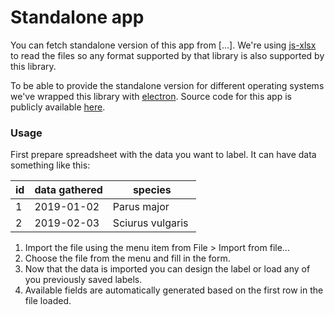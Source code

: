 # Standalone app

You can fetch standalone version of this app from [...]. We're using [js-xlsx](https://github.com/protobi/js-xlsx/tree/beta)
to read the files so any format supported by that library is also supported by this library.
  
To be able to provide the standalone version for different operating systems
we've wrapped this library with [electron](https://electronjs.org).
Source code for this app is publicly available 
[here](https://bitbucket.org/luomus/laji.fi-front/src/development/projects/label-designer-electron/).

### Usage

First prepare spreadsheet with the data you want to label. It can have data something like this:

|  id  | data gathered | species          |
|------|---------------|------------------|
| 1    | 2019-01-02    | Parus major      |
| 2    | 2019-02-03    | Sciurus vulgaris |

1. Import the file using the menu item from File > Import from file...
2. Choose the file from the menu and fill in the form.
3. Now that the data is imported you can design the label or load any of you previously saved
labels. 
4. Available fields are automatically generated based on the first row in the file loaded.
